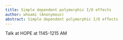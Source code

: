 ```yaml
---
title: Simple dependent polymorphic I/O effects
author: whoami (Anonymous)
abstract: Simple dependent polymorphic I/O effects
---
```


Talk at HOPE at 1145-1215 AM
